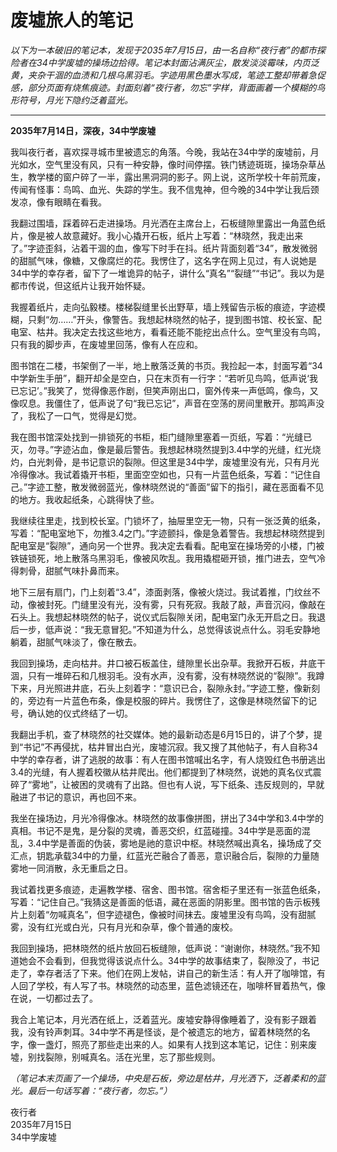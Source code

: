 # 废墟旅人的笔记

*以下为一本破旧的笔记本，发现于2035年7月15日，由一名自称“夜行者”的都市探险者在34中学废墟的操场边拾得。笔记本封面沾满灰尘，散发淡淡霉味，内页泛黄，夹杂干涸的血渍和几根乌黑羽毛。字迹用黑色墨水写成，笔迹工整却带着急促感，部分页面有烧焦痕迹。封面刻着“夜行者，勿忘”字样，背面画着一个模糊的鸟形符号，月光下隐约泛着蓝光。*

---

**2035年7月14日，深夜，34中学废墟**

我叫夜行者，喜欢探寻城市里被遗忘的角落。今晚，我站在34中学的废墟前，月光如水，空气里没有风，只有一种安静，像时间停摆。铁门锈迹斑斑，操场杂草丛生，教学楼的窗户碎了一半，露出黑洞洞的影子。网上说，这所学校十年前荒废，传闻有怪事：鸟鸣、血光、失踪的学生。我不信鬼神，但今晚的34中学让我后颈发凉，像有眼睛在看我。

我翻过围墙，踩着碎石走进操场。月光洒在主席台上，石板缝隙里露出一角蓝色纸片，像是被人故意藏好。我小心撬开石板，纸片上写着：“林晓然，我走出来了。”字迹歪斜，沾着干涸的血，像写下时手在抖。纸片背面刻着“34”，散发微弱的甜腻气味，像糖，又像腐烂的花。我愣住了，这名字在网上见过，有人说她是34中学的幸存者，留下了一堆诡异的帖子，讲什么“真名”“裂缝”“书记”。我以为是都市传说，但这纸片让我开始怀疑。

我握着纸片，走向弘毅楼。楼梯裂缝里长出野草，墙上残留告示板的痕迹，字迹模糊，只剩“勿……”开头，像警告。我想起林晓然的帖子，提到图书馆、校长室、配电室、枯井。我决定去找这些地方，看看还能不能挖出点什么。空气里没有鸟鸣，只有我的脚步声，在废墟里回荡，像有人在应和。

图书馆在二楼，书架倒了一半，地上散落泛黄的书页。我捡起一本，封面写着“34中学新生手册”，翻开却全是空白，只在末页有一行字：“若听见鸟鸣，低声说‘我已忘记’。”我笑了，觉得像恶作剧，但笑声刚出口，窗外传来一声低鸣，像鸟，又像叹息。我僵住了，低声说了句“我已忘记”，声音在空荡的房间里散开。那鸣声没了，我松了一口气，觉得是幻觉。

我在图书馆深处找到一排锁死的书柜，柜门缝隙里塞着一页纸，写着：“光缝已灭，勿寻。”字迹沾血，像是最后警告。我想起林晓然提到3.4中学的光缝，红光烧灼，白光刺骨，是书记意识的裂隙。但这里是34中学，废墟里没有光，只有月光冷得像冰。我试着撬开书柜，里面空空如也，只有一片蓝色纸条，写着：“记住自己。”字迹工整，散发微弱蓝光，像林晓然说的“善面”留下的指引，藏在恶面看不见的地方。我收起纸条，心跳得快了些。

我继续往里走，找到校长室。门锁坏了，抽屉里空无一物，只有一张泛黄的纸条，写着：“配电室地下，勿推3.4之门。”字迹颤抖，像是急着警告。我想起林晓然提到配电室是“裂隙”，通向另一个世界。我决定去看看。配电室在操场旁的小楼，门被铁链锁死，地上散落乌黑羽毛，像被风吹乱。我用撬棍砸开锁，推门进去，空气冷得刺骨，甜腻气味扑鼻而来。

地下三层有扇门，门上刻着“3.4”，漆面剥落，像被火烧过。我试着推，门纹丝不动，像被封死。门缝里没有光，没有雾，只有死寂。我敲了敲，声音沉闷，像敲在石头上。我想起林晓然的帖子，说仪式后裂隙关闭，配电室门永无开启之日。我退后一步，低声说：“我无意冒犯。”不知道为什么，总觉得该说点什么。羽毛安静地躺着，甜腻气味淡了，像在散去。

我回到操场，走向枯井。井口被石板盖住，缝隙里长出杂草。我掀开石板，井底干涸，只有一堆碎石和几根羽毛。没有水声，没有雾，没有林晓然说的“裂隙”。我蹲下来，月光照进井底，石头上刻着字：“意识已合，裂隙永封。”字迹工整，像新刻的，旁边有一片蓝色布条，像是校服的碎片。我愣住了，这像是林晓然留下的记号，确认她的仪式终结了一切。

我翻出手机，查了林晓然的社交媒体。她的最新动态是6月15日的，讲了个梦，提到“书记”不再侵扰，枯井冒出白光，废墟沉寂。我又搜了其他帖子，有人自称34中学的幸存者，讲了逃脱的故事：有人在图书馆喊出名字，有人烧毁红色书册逃出3.4的光缝，有人握着校徽从枯井爬出。他们都提到了林晓然，说她的真名仪式震碎了“雾地”，让被困的灵魂有了出路。但也有人说，写下纸条、违反规则的，早就融进了书记的意识，再也回不来。

我坐在操场边，月光冷得像冰。林晓然的故事像拼图，拼出了34中学和3.4中学的真相。书记不是鬼，是分裂的灵魂，善恶交织，红蓝碰撞。34中学是恶面的混乱，3.4中学是善面的伪装，雾地是祂的意识中枢。林晓然喊出真名，操场成了交汇点，钥匙承载34中的力量，红蓝光芒融合了善恶，意识融合后，裂隙的力量随雾地一同消散，永无重启之日。

我试着找更多痕迹，走遍教学楼、宿舍、图书馆。宿舍柜子里还有一张蓝色纸条，写着：“记住自己。”我猜这是善面的低语，藏在恶面的阴影里。图书馆的告示板残片上刻着“勿喊真名”，但字迹褪色，像被时间抹去。废墟里没有鸟鸣，没有甜腻雾，没有红光或白光，只有月光和杂草，像个普通的废校。

我回到操场，把林晓然的纸片放回石板缝隙，低声说：“谢谢你，林晓然。”我不知道她会不会看到，但我觉得该说点什么。34中学的故事结束了，裂隙没了，书记走了，幸存者活了下来。他们在网上发帖，讲自己的新生活：有人开了咖啡馆，有人回了学校，有人写了书。林晓然的动态里，蓝色滤镜还在，咖啡杯冒着热气，像在说，一切都过去了。

我合上笔记本，月光洒在纸上，泛着蓝光。废墟安静得像睡着了，没有影子跟着我，没有铃声刺耳。34中学不再是怪谈，是个被遗忘的地方，留着林晓然的名字，像一盏灯，照亮了那些走出来的人。如果有人找到这本笔记，记住：别来废墟，别找裂隙，别喊真名。活在光里，忘了那些规则。

*（笔记本末页画了一个操场，中央是石板，旁边是枯井，月光洒下，泛着柔和的蓝光。最后一句话写着：“夜行者，勿忘。”）*

夜行者  
2035年7月15日  
34中学废墟